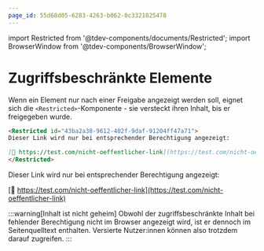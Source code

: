 ```yaml
---
page_id: 55d68d05-6283-4263-b062-0c3321025478
---
```


import Restricted from '@tdev-components/documents/Restricted';
import BrowserWindow from '@tdev-components/BrowserWindow';

# Zugriffsbeschränkte Elemente

Wenn ein Element nur nach einer Freigabe angezeigt werden soll, eignet sich die `<Restricted>`-Komponente - sie versteckt ihren Inhalt, bis er freigegeben wurde.

```md
<Restricted id="43ba2a38-9612-402f-9daf-91204ff47a71">
Dieser Link wird nur bei entsprechender Berechtigung angezeigt:

[🔗 https://test.com/nicht-oeffentlicher-link](https://test.com/nicht-oeffentlicher-link)
</Restricted>
```

<BrowserWindow>
<Restricted id="43ba2a38-9612-402f-9daf-91204ff47a71">
Dieser Link wird nur bei entsprechender Berechtigung angezeigt:

[🔗 https://test.com/nicht-oeffentlicher-link](https://test.com/nicht-oeffentlicher-link)
</Restricted>
</BrowserWindow>

:::warning[Inhalt ist nicht geheim]
Obwohl der zugriffsbeschränkte Inhalt bei fehlender Berechtigung nicht im Browser angezeigt wird, ist er dennoch im Seitenquelltext enthalten. Versierte Nutzer:innen können also trotzdem darauf zugreifen.
:::
